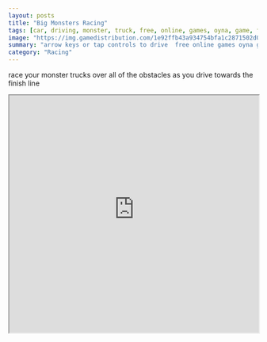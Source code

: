 ```yaml
---
layout: posts
title: "Big Monsters Racing"
tags: [car, driving, monster, truck, free, online, games, oyna, game, free, games, play, play, games]
image: "https://img.gamedistribution.com/1e92ffb43a934754bfa1c2871502d099.jpg"
summary: "arrow keys or tap controls to drive  free online games oyna game free games play play games"
category: "Racing"
---
```


race your monster trucks over all of the obstacles as you drive towards the finish line

<iframe width="100%" height="480px;" src="https://html5.gamedistribution.com/1e92ffb43a934754bfa1c2871502d099/"></iframe>